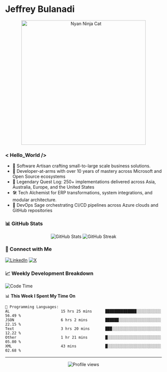 # Jeffrey Bulanadi

<div align="center">
  <img src="https://www.nyan.cat/cats/nyaninja.gif" alt="Nyan Ninja Cat" width="400"/>
</div>

### < Hello_World />

- 🎨 Software Artisan crafting small-to-large scale business solutions.
- 💼 Developer-at-arms with over 10 years of mastery across Microsoft and Open Source ecosystems
- 🏢 Legendary Quest Log: 250+ implementations delivered across Asia, Australia, Europe, and the United States
- 🛠️ Tech Alchemist for ERP transformations, system integrations, and modular architecture.
- 🔄 DevOps Sage orchestrating CI/CD pipelines across Azure clouds and GitHub repositories

### 📊 GitHub Stats

<div align="center">
  <img src="https://github-readme-stats.vercel.app/api?username=jeffreybulanadi&show_icons=true&theme=tokyonight" alt="GitHub Stats" />
  <img src="https://github-readme-streak-stats.herokuapp.com/?user=jeffreybulanadi&theme=tokyonight" alt="GitHub Streak" />
</div>

### 🤝 Connect with Me

[![LinkedIn](https://img.shields.io/badge/LinkedIn-Connect-blue?style=for-the-badge&logo=linkedin)](https://linkedin.com/in/jeffreybulanadi)
[![X](https://img.shields.io/badge/Twitter-Follow-blue?style=for-the-badge&logo=twitter)](https://x.com/JeffreyBulanadi)

### 📈 Weekly Development Breakdown

<!--START_SECTION:waka-->
![Code Time](http://img.shields.io/badge/Code%20Time-247%20hrs%203%20mins-blue)

📊 **This Week I Spent My Time On** 

```text
💬 Programming Languages: 
AL                       15 hrs 25 mins      ██████████████░░░░░░░░░░░   56.49 % 
JSON                     6 hrs 2 mins        ██████░░░░░░░░░░░░░░░░░░░   22.15 % 
Text                     3 hrs 20 mins       ███░░░░░░░░░░░░░░░░░░░░░░   12.22 % 
Other                    1 hr 21 mins        █░░░░░░░░░░░░░░░░░░░░░░░░   05.00 % 
XML                      43 mins             █░░░░░░░░░░░░░░░░░░░░░░░░   02.68 % 
```


<!--END_SECTION:waka-->

---

<div align="center">
  <img src="https://komarev.com/ghpvc/?username=jeffreybulanadi&color=blue&style=flat-square" alt="Profile views" />
</div>
